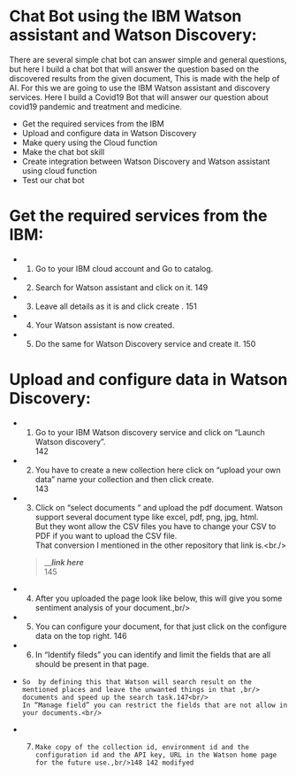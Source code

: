 # Chat Bot using the IBM Watson assistant and Watson Discovery:
There are several simple chat bot can answer simple and general questions, but here I 
build a chat bot that will answer the question based on the discovered results from the given document,
This is made with the help of AI. For this we are going to use the IBM Watson assistant and discovery services. Here I build a Covid19 Bot that will
answer our question about covid19 pandemic and treatment and medicine.<br/>

-	Get the required services from the IBM
-	Upload and configure data in Watson Discovery
-	Make query using the Cloud function
-	Make the chat bot skill
-	Create integration between Watson Discovery and Watson assistant using cloud function
-	Test our chat bot  

# Get the required services from the IBM:<br/>

- 1)	Go to your IBM cloud account and Go to catalog.
- 2)	Search for Watson assistant and click on it. 149
- 3)	Leave all details as it is and click create . 151
- 4)	Your Watson assistant is now created.
- 5)	Do the same for Watson Discovery service and create it. 150
# Upload and configure data in Watson Discovery:

- 1)	Go to your IBM Watson discovery service and click on “Launch Watson discovery”.<br/> 142
- 2)	You have to create a new collection here click on “upload your own data” name your collection and then click create.<br/> 143
- 3)	Click on “select documents “ and upload the pdf document. Watson support several document type like excel, pdf, png, jpg, html.<br/>
  But they wont allow the CSV files you have to change your CSV to PDF if you want to upload the CSV file.<br/>
  That conversion I mentioned in the other repository that link is.<br./>
  >  _________________link here_______________ <br/>145
- 4)	After you uploaded the page look like below, this will give you some sentiment analysis of your document.,br/>
- 5)	You can configure your document, for that just click on the configure data on the top right. 146
- 6)	In “Identify fileds” you can  identify and limit the fields that are all should be present in that page.<br/>
-     So  by defining this that Watson will search result on the mentioned places and leave the unwanted things in that ,br/>
      documents and speed up the search task.147<br/>
      In “Manage field” you can restrict the fields that are not allow in your documents.<br/>
- 7)	 Make copy of the collection id, environment id and the configuration id and the API key, URL in the Watson home page for the future use.,br/>148 142 modifyed

